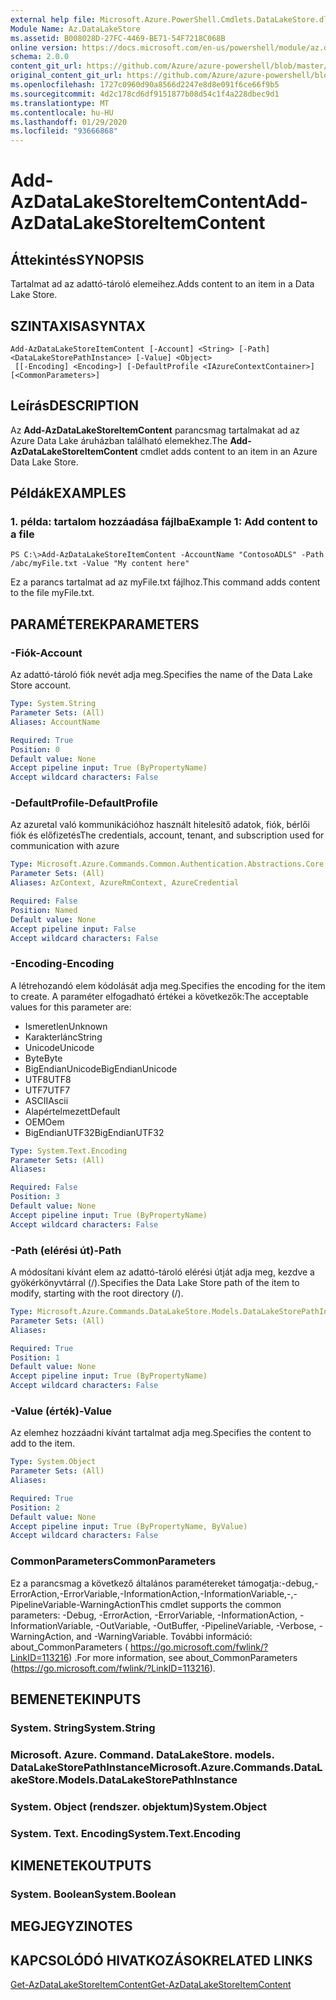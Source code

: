 ```yaml
---
external help file: Microsoft.Azure.PowerShell.Cmdlets.DataLakeStore.dll-Help.xml
Module Name: Az.DataLakeStore
ms.assetid: B008028D-27FC-4469-BE71-54F7218C068B
online version: https://docs.microsoft.com/en-us/powershell/module/az.datalakestore/add-azdatalakestoreitemcontent
schema: 2.0.0
content_git_url: https://github.com/Azure/azure-powershell/blob/master/src/DataLakeStore/DataLakeStore/help/Add-AzDataLakeStoreItemContent.md
original_content_git_url: https://github.com/Azure/azure-powershell/blob/master/src/DataLakeStore/DataLakeStore/help/Add-AzDataLakeStoreItemContent.md
ms.openlocfilehash: 1727c0960d90a8566d2247e8d8e091f6ce66f9b5
ms.sourcegitcommit: 4d2c178cd6df9151877b08d54c1f4a228dbec9d1
ms.translationtype: MT
ms.contentlocale: hu-HU
ms.lasthandoff: 01/29/2020
ms.locfileid: "93666868"
---
```

# <span data-ttu-id="6a6f3-101">Add-AzDataLakeStoreItemContent</span><span class="sxs-lookup"><span data-stu-id="6a6f3-101">Add-AzDataLakeStoreItemContent</span></span>

## <span data-ttu-id="6a6f3-102">Áttekintés</span><span class="sxs-lookup"><span data-stu-id="6a6f3-102">SYNOPSIS</span></span>
<span data-ttu-id="6a6f3-103">Tartalmat ad az adattó-tároló elemeihez.</span><span class="sxs-lookup"><span data-stu-id="6a6f3-103">Adds content to an item in a Data Lake Store.</span></span>

## <span data-ttu-id="6a6f3-104">SZINTAXISA</span><span class="sxs-lookup"><span data-stu-id="6a6f3-104">SYNTAX</span></span>

```
Add-AzDataLakeStoreItemContent [-Account] <String> [-Path] <DataLakeStorePathInstance> [-Value] <Object>
 [[-Encoding] <Encoding>] [-DefaultProfile <IAzureContextContainer>] [<CommonParameters>]
```

## <span data-ttu-id="6a6f3-105">Leírás</span><span class="sxs-lookup"><span data-stu-id="6a6f3-105">DESCRIPTION</span></span>
<span data-ttu-id="6a6f3-106">Az **Add-AzDataLakeStoreItemContent** parancsmag tartalmakat ad az Azure Data Lake áruházban található elemekhez.</span><span class="sxs-lookup"><span data-stu-id="6a6f3-106">The **Add-AzDataLakeStoreItemContent** cmdlet adds content to an item in an Azure Data Lake Store.</span></span>

## <span data-ttu-id="6a6f3-107">Példák</span><span class="sxs-lookup"><span data-stu-id="6a6f3-107">EXAMPLES</span></span>

### <span data-ttu-id="6a6f3-108">1. példa: tartalom hozzáadása fájlba</span><span class="sxs-lookup"><span data-stu-id="6a6f3-108">Example 1: Add content to a file</span></span>
```
PS C:\>Add-AzDataLakeStoreItemContent -AccountName "ContosoADLS" -Path /abc/myFile.txt -Value "My content here"
```

<span data-ttu-id="6a6f3-109">Ez a parancs tartalmat ad az myFile.txt fájlhoz.</span><span class="sxs-lookup"><span data-stu-id="6a6f3-109">This command adds content to the file myFile.txt.</span></span>

## <span data-ttu-id="6a6f3-110">PARAMÉTEREK</span><span class="sxs-lookup"><span data-stu-id="6a6f3-110">PARAMETERS</span></span>

### <span data-ttu-id="6a6f3-111">-Fiók</span><span class="sxs-lookup"><span data-stu-id="6a6f3-111">-Account</span></span>
<span data-ttu-id="6a6f3-112">Az adattó-tároló fiók nevét adja meg.</span><span class="sxs-lookup"><span data-stu-id="6a6f3-112">Specifies the name of the Data Lake Store account.</span></span>

```yaml
Type: System.String
Parameter Sets: (All)
Aliases: AccountName

Required: True
Position: 0
Default value: None
Accept pipeline input: True (ByPropertyName)
Accept wildcard characters: False
```

### <span data-ttu-id="6a6f3-113">-DefaultProfile</span><span class="sxs-lookup"><span data-stu-id="6a6f3-113">-DefaultProfile</span></span>
<span data-ttu-id="6a6f3-114">Az azuretal való kommunikációhoz használt hitelesítő adatok, fiók, bérlői fiók és előfizetés</span><span class="sxs-lookup"><span data-stu-id="6a6f3-114">The credentials, account, tenant, and subscription used for communication with azure</span></span>

```yaml
Type: Microsoft.Azure.Commands.Common.Authentication.Abstractions.Core.IAzureContextContainer
Parameter Sets: (All)
Aliases: AzContext, AzureRmContext, AzureCredential

Required: False
Position: Named
Default value: None
Accept pipeline input: False
Accept wildcard characters: False
```

### <span data-ttu-id="6a6f3-115">-Encoding</span><span class="sxs-lookup"><span data-stu-id="6a6f3-115">-Encoding</span></span>
<span data-ttu-id="6a6f3-116">A létrehozandó elem kódolását adja meg.</span><span class="sxs-lookup"><span data-stu-id="6a6f3-116">Specifies the encoding for the item to create.</span></span>
<span data-ttu-id="6a6f3-117">A paraméter elfogadható értékei a következők:</span><span class="sxs-lookup"><span data-stu-id="6a6f3-117">The acceptable values for this parameter are:</span></span>
- <span data-ttu-id="6a6f3-118">Ismeretlen</span><span class="sxs-lookup"><span data-stu-id="6a6f3-118">Unknown</span></span>
- <span data-ttu-id="6a6f3-119">Karakterlánc</span><span class="sxs-lookup"><span data-stu-id="6a6f3-119">String</span></span>
- <span data-ttu-id="6a6f3-120">Unicode</span><span class="sxs-lookup"><span data-stu-id="6a6f3-120">Unicode</span></span>
- <span data-ttu-id="6a6f3-121">Byte</span><span class="sxs-lookup"><span data-stu-id="6a6f3-121">Byte</span></span>
- <span data-ttu-id="6a6f3-122">BigEndianUnicode</span><span class="sxs-lookup"><span data-stu-id="6a6f3-122">BigEndianUnicode</span></span>
- <span data-ttu-id="6a6f3-123">UTF8</span><span class="sxs-lookup"><span data-stu-id="6a6f3-123">UTF8</span></span>
- <span data-ttu-id="6a6f3-124">UTF7</span><span class="sxs-lookup"><span data-stu-id="6a6f3-124">UTF7</span></span>
- <span data-ttu-id="6a6f3-125">ASCII</span><span class="sxs-lookup"><span data-stu-id="6a6f3-125">Ascii</span></span>
- <span data-ttu-id="6a6f3-126">Alapértelmezett</span><span class="sxs-lookup"><span data-stu-id="6a6f3-126">Default</span></span>
- <span data-ttu-id="6a6f3-127">OEM</span><span class="sxs-lookup"><span data-stu-id="6a6f3-127">Oem</span></span>
- <span data-ttu-id="6a6f3-128">BigEndianUTF32</span><span class="sxs-lookup"><span data-stu-id="6a6f3-128">BigEndianUTF32</span></span>

```yaml
Type: System.Text.Encoding
Parameter Sets: (All)
Aliases:

Required: False
Position: 3
Default value: None
Accept pipeline input: True (ByPropertyName)
Accept wildcard characters: False
```

### <span data-ttu-id="6a6f3-129">-Path (elérési út)</span><span class="sxs-lookup"><span data-stu-id="6a6f3-129">-Path</span></span>
<span data-ttu-id="6a6f3-130">A módosítani kívánt elem az adattó-tároló elérési útját adja meg, kezdve a gyökérkönyvtárral (/).</span><span class="sxs-lookup"><span data-stu-id="6a6f3-130">Specifies the Data Lake Store path of the item to modify, starting with the root directory (/).</span></span>

```yaml
Type: Microsoft.Azure.Commands.DataLakeStore.Models.DataLakeStorePathInstance
Parameter Sets: (All)
Aliases:

Required: True
Position: 1
Default value: None
Accept pipeline input: True (ByPropertyName)
Accept wildcard characters: False
```

### <span data-ttu-id="6a6f3-131">-Value (érték)</span><span class="sxs-lookup"><span data-stu-id="6a6f3-131">-Value</span></span>
<span data-ttu-id="6a6f3-132">Az elemhez hozzáadni kívánt tartalmat adja meg.</span><span class="sxs-lookup"><span data-stu-id="6a6f3-132">Specifies the content to add to the item.</span></span>

```yaml
Type: System.Object
Parameter Sets: (All)
Aliases:

Required: True
Position: 2
Default value: None
Accept pipeline input: True (ByPropertyName, ByValue)
Accept wildcard characters: False
```

### <span data-ttu-id="6a6f3-133">CommonParameters</span><span class="sxs-lookup"><span data-stu-id="6a6f3-133">CommonParameters</span></span>
<span data-ttu-id="6a6f3-134">Ez a parancsmag a következő általános paramétereket támogatja:-debug,-ErrorAction,-ErrorVariable,-InformationAction,-InformationVariable,-,-PipelineVariable-WarningAction</span><span class="sxs-lookup"><span data-stu-id="6a6f3-134">This cmdlet supports the common parameters: -Debug, -ErrorAction, -ErrorVariable, -InformationAction, -InformationVariable, -OutVariable, -OutBuffer, -PipelineVariable, -Verbose, -WarningAction, and -WarningVariable.</span></span> <span data-ttu-id="6a6f3-135">További információ: about_CommonParameters ( https://go.microsoft.com/fwlink/?LinkID=113216) .</span><span class="sxs-lookup"><span data-stu-id="6a6f3-135">For more information, see about_CommonParameters (https://go.microsoft.com/fwlink/?LinkID=113216).</span></span>

## <span data-ttu-id="6a6f3-136">BEMENETEK</span><span class="sxs-lookup"><span data-stu-id="6a6f3-136">INPUTS</span></span>

### <span data-ttu-id="6a6f3-137">System. String</span><span class="sxs-lookup"><span data-stu-id="6a6f3-137">System.String</span></span>

### <span data-ttu-id="6a6f3-138">Microsoft. Azure. Command. DataLakeStore. models. DataLakeStorePathInstance</span><span class="sxs-lookup"><span data-stu-id="6a6f3-138">Microsoft.Azure.Commands.DataLakeStore.Models.DataLakeStorePathInstance</span></span>

### <span data-ttu-id="6a6f3-139">System. Object (rendszer. objektum)</span><span class="sxs-lookup"><span data-stu-id="6a6f3-139">System.Object</span></span>

### <span data-ttu-id="6a6f3-140">System. Text. Encoding</span><span class="sxs-lookup"><span data-stu-id="6a6f3-140">System.Text.Encoding</span></span>

## <span data-ttu-id="6a6f3-141">KIMENETEK</span><span class="sxs-lookup"><span data-stu-id="6a6f3-141">OUTPUTS</span></span>

### <span data-ttu-id="6a6f3-142">System. Boolean</span><span class="sxs-lookup"><span data-stu-id="6a6f3-142">System.Boolean</span></span>

## <span data-ttu-id="6a6f3-143">MEGJEGYZI</span><span class="sxs-lookup"><span data-stu-id="6a6f3-143">NOTES</span></span>

## <span data-ttu-id="6a6f3-144">KAPCSOLÓDÓ HIVATKOZÁSOK</span><span class="sxs-lookup"><span data-stu-id="6a6f3-144">RELATED LINKS</span></span>

[<span data-ttu-id="6a6f3-145">Get-AzDataLakeStoreItemContent</span><span class="sxs-lookup"><span data-stu-id="6a6f3-145">Get-AzDataLakeStoreItemContent</span></span>](./Get-AzDataLakeStoreItemContent.md)


